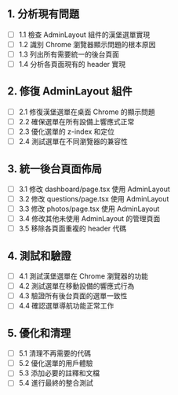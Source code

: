 ## 1. 分析現有問題
- [ ] 1.1 檢查 AdminLayout 組件的漢堡選單實現
- [ ] 1.2 識別 Chrome 瀏覽器顯示問題的根本原因
- [ ] 1.3 列出所有需要統一的後台頁面
- [ ] 1.4 分析各頁面現有的 header 實現

## 2. 修復 AdminLayout 組件
- [ ] 2.1 修復漢堡選單在桌面 Chrome 的顯示問題
- [ ] 2.2 確保選單在所有設備上響應式正常
- [ ] 2.3 優化選單的 z-index 和定位
- [ ] 2.4 測試選單在不同瀏覽器的兼容性

## 3. 統一後台頁面佈局
- [ ] 3.1 修改 dashboard/page.tsx 使用 AdminLayout
- [ ] 3.2 修改 questions/page.tsx 使用 AdminLayout
- [ ] 3.3 修改 photos/page.tsx 使用 AdminLayout
- [ ] 3.4 修改其他未使用 AdminLayout 的管理頁面
- [ ] 3.5 移除各頁面重複的 header 代碼

## 4. 測試和驗證
- [ ] 4.1 測試漢堡選單在 Chrome 瀏覽器的功能
- [ ] 4.2 測試選單在移動設備的響應式行為
- [ ] 4.3 驗證所有後台頁面的選單一致性
- [ ] 4.4 確認選單導航功能正常工作

## 5. 優化和清理
- [ ] 5.1 清理不再需要的代碼
- [ ] 5.2 優化選單的用戶體驗
- [ ] 5.3 添加必要的註釋和文檔
- [ ] 5.4 進行最終的整合測試